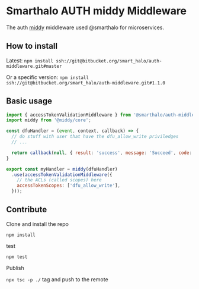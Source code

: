 # Smarthalo AUTH middy Middleware

The auth [middy](https://github.com/middyjs/middy) middleware used @smarthalo for microservices.

## How to install

Latest: `npm install ssh://git@bitbucket.org/smart_halo/auth-middleware.git#master`

Or a specific version: `npm install ssh://git@bitbucket.org/smart_halo/auth-middleware.git#1.1.0`


## Basic usage

```js
import { accessTokenValidationMiddleware } from '@smarthalo/auth-middleware';
import middy from '@middy/core';

const dfuHandler = (event, context, callback) => {
  // do stuff with user that have the dfu_allow_write priviledges
  // ...

  return callback(null, { result: 'success', message: 'Succeed', code: 200})
}

export const myHandler = middy(dfuHandler)
  .use(accessTokenValidationMiddleware({
    // the ACLs (called scopes) here
    accessTokenScopes: ['dfu_allow_write'],
  }));
```

## Contribute

Clone and install the repo

`npm install`

test

`npm test`

Publish

`npx tsc -p ./` tag and push to the remote
